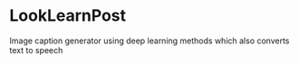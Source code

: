 # LookLearnPost
Image caption generator using deep learning methods which also converts text to speech
